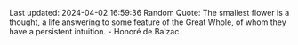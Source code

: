 Last updated: 2024-04-02 16:59:36
Random Quote: The smallest flower is a thought, a life answering to some feature of the Great Whole, of whom they have a persistent intuition. - Honoré de Balzac